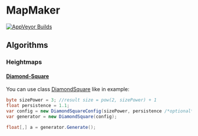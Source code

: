 # MapMaker

[![AppVeyor Builds](https://ci.appveyor.com/api/projects/status/github/a1essandro/MapMaker?branch=master&svg=true)](https://ci.appveyor.com/project/a1essandro/MapMaker/build/artifacts)

## Algorithms

### Heightmaps

#### [Diamond-Square](https://en.wikipedia.org/wiki/Diamond-square_algorithm)

You can use class [DiamondSquare](Generators/DiamondSquare.cs) like in example:
```cs
byte sizePower = 3; //result size = pow(2, sizePower) + 1
float persistence = 1.1;
var config = new DiamondSquareConfig(sizePower, persistence /*optional*/);
var generator = new DiamondSquare(config);

float[,] a = generator.Generate();
```
